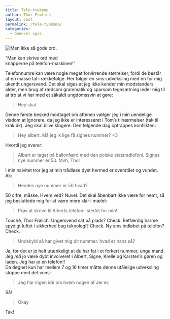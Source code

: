 ```yaml
---
title: Tele-tvekamp
author: Thor Frølich
layout: post
permalink: /tele-tvekamp/
categories:
  - Generel spas
---
```

<div class="bitImage bitRight" style="width: 238px">
  <img src="http://www.abekat.net/images/smsklovn.jpg" alt="Men ikke så gode ord." /></p> <p>
    “Man kan skrive ord med knapperne på telefon-maskinen!”
  </p>
</div>

Telefonnumre kan være nogle meget forvirrende størrelser, fordi de består af en masse tal i rækkefølge. Her følger en sms-udveksling med en for mig ukendt ungersvend. Det skal siges at jeg ikke kender min modstanders alder, men brug af rædsom grammatik og sparsom tegnsætning leder mig til at tro at vi har med et såkaldt ungdomssvin at gøre:<!--more-->

> Hey skat

Denne første besked modtaget om aftenen vælger jeg i min uendelige visdom at ignorere, da jeg ikke er interesseret i Tom’s tilnærmelser (tak til krak.dk). Jeg skal blive klogere. Den følgende dag optrappes konflikten:

> Hey albert. Må jeg ik lige få signes nummer? <3

Hvortil jeg svarer:

> Albert er taget på ballonfærd med den polske statsradiofoni. Signes nye nummer er 50. Mvh, Thor

I min naivitet tror jeg at min trådløse dyst hermed er overstået og vundet. Ak:

> Hendes nye nummer er 50 hvad?

50 cifre, måske. Hvem ved? Nuvel. Det skal åbenbart ikke være for nemt, så jeg besluttede mig for at være mere klar i mælet:

> Prøv at skrive til Alberts telefon i stedet for min!

Touché, Thor Frølich. Ungersvend sat på plads? Check. Retfærdig harme spydigt luftet i sikkerhed bag teknologi? Check. Ny sms indløbet på telefon? Check.

> Undskyld så har givet mig dit nummer. hvad er hans så?

Ja, for det er jo helt utænkeligt at du har fat i et forkert nummer, unge mand. Jeg *må* jo være dybt involveret i Albert, Signe, Krelle og Karsten’s gøren og laden. Jeg har jo en telefon!!  
Da døgnet kun har mellem 7 og 16 timer måtte denne utålelige udveksling stoppe med det vuns:

> Jeg har ingen idé om hvem nogen af Jer er.

Så!

> Okay

Tak!